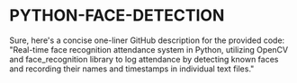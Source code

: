 # PYTHON-FACE-DETECTION
Sure, here's a concise one-liner GitHub description for the provided code:  "Real-time face recognition attendance system in Python, utilizing OpenCV and face_recognition library to log attendance by detecting known faces and recording their names and timestamps in individual text files."
